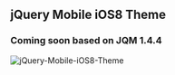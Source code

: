 ## jQuery Mobile iOS8 Theme

### Coming soon based on JQM 1.4.4

![jQuery-Mobile-iOS8-Theme](http://farm3.staticflickr.com/2941/15097774139_5dd9a7d235_o.png)